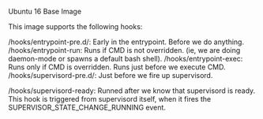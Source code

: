Ubuntu 16 Base Image


This image supports the following hooks:

/hooks/entrypoint-pre.d/: Early in the entrypoint. Before we do anything.
/hooks/entrypoint-run: Runs if CMD is not overridden. (ie, we are doing daemon-mode or spawns a default bash shell).
/hooks/entrypoint-exec: Runs only if CMD is overridden. Runs just before we execute CMD.
/hooks/supervisord-pre.d/: Just before we fire up supervisord.

/hooks/supervisord-ready: Runned after we know that supervisord is ready. This hook is triggered from supervisord itself, when it fires the SUPERVISOR_STATE_CHANGE_RUNNING event.





